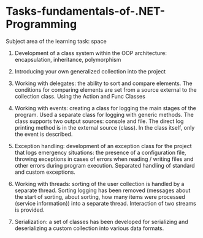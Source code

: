 # Tasks-fundamentals-of-.NET-Programming

Subject area of the learning task: space

1. Development of a class system within the OOP architecture: encapsulation, inheritance, polymorphism

2. Introducing your own generalized collection into the project

3. Working with delegates: the ability to sort and compare elements. The conditions for comparing elements are set from a source external to the collection class. Using the Action and Func Classes

4. Working with events: creating a class for logging the main stages of the program. Used a separate class for logging with generic methods. The class supports two output sources: console and file. The direct log printing method is in the external
source (class). In the class itself, only the event is described.

5. Exception handling: development of an exception class for the project that logs emergency situations: the presence of a configuration file, throwing exceptions in cases of errors when reading / writing files and other errors during program execution. Separated handling of standard and custom exceptions.

6. Working with threads: sorting of the user collection is handled by a separate thread. Sorting logging has been removed (messages about the start of sorting, about sorting, how many items were processed (service information)) into a separate thread. Interaction of two streams is provided.

7. Serialization: a set of classes has been developed for serializing and deserializing a custom collection into various data formats.

